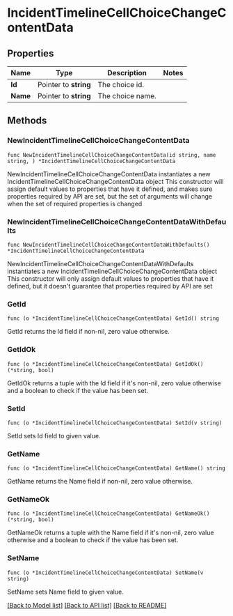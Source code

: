 # IncidentTimelineCellChoiceChangeContentData

## Properties

Name | Type | Description | Notes
------------ | ------------- | ------------- | -------------
**Id** | Pointer to **string** | The choice id. | 
**Name** | Pointer to **string** | The choice name. | 

## Methods

### NewIncidentTimelineCellChoiceChangeContentData

`func NewIncidentTimelineCellChoiceChangeContentData(id string, name string, ) *IncidentTimelineCellChoiceChangeContentData`

NewIncidentTimelineCellChoiceChangeContentData instantiates a new IncidentTimelineCellChoiceChangeContentData object
This constructor will assign default values to properties that have it defined,
and makes sure properties required by API are set, but the set of arguments
will change when the set of required properties is changed

### NewIncidentTimelineCellChoiceChangeContentDataWithDefaults

`func NewIncidentTimelineCellChoiceChangeContentDataWithDefaults() *IncidentTimelineCellChoiceChangeContentData`

NewIncidentTimelineCellChoiceChangeContentDataWithDefaults instantiates a new IncidentTimelineCellChoiceChangeContentData object
This constructor will only assign default values to properties that have it defined,
but it doesn't guarantee that properties required by API are set

### GetId

`func (o *IncidentTimelineCellChoiceChangeContentData) GetId() string`

GetId returns the Id field if non-nil, zero value otherwise.

### GetIdOk

`func (o *IncidentTimelineCellChoiceChangeContentData) GetIdOk() (*string, bool)`

GetIdOk returns a tuple with the Id field if it's non-nil, zero value otherwise
and a boolean to check if the value has been set.

### SetId

`func (o *IncidentTimelineCellChoiceChangeContentData) SetId(v string)`

SetId sets Id field to given value.


### GetName

`func (o *IncidentTimelineCellChoiceChangeContentData) GetName() string`

GetName returns the Name field if non-nil, zero value otherwise.

### GetNameOk

`func (o *IncidentTimelineCellChoiceChangeContentData) GetNameOk() (*string, bool)`

GetNameOk returns a tuple with the Name field if it's non-nil, zero value otherwise
and a boolean to check if the value has been set.

### SetName

`func (o *IncidentTimelineCellChoiceChangeContentData) SetName(v string)`

SetName sets Name field to given value.



[[Back to Model list]](../README.md#documentation-for-models) [[Back to API list]](../README.md#documentation-for-api-endpoints) [[Back to README]](../README.md)


